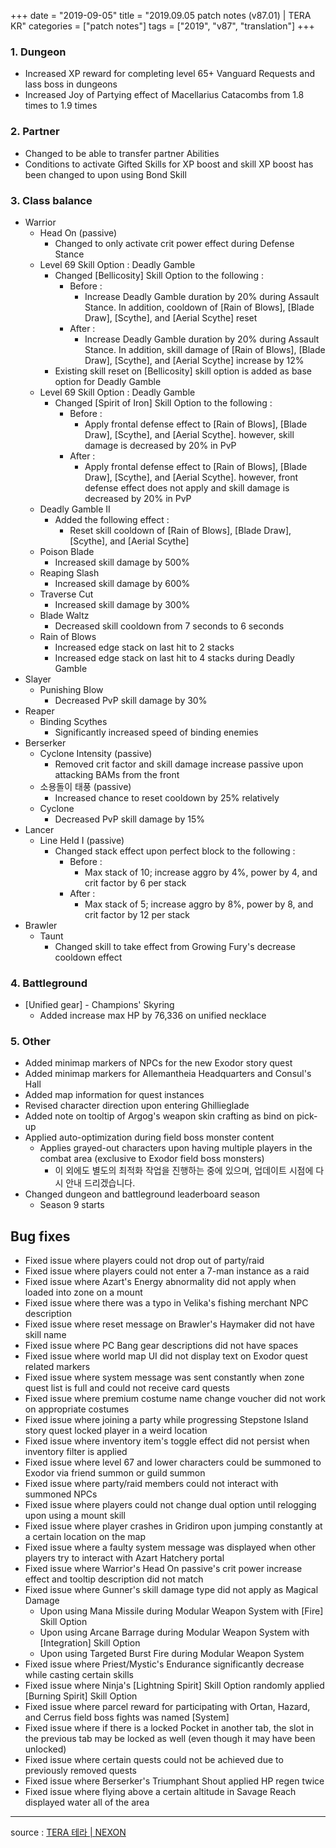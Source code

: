 +++
date = "2019-09-05"
title = "2019.09.05 patch notes (v87.01) | TERA KR"
categories = ["patch notes"]
tags = ["2019", "v87", "translation"]
+++

### 1. Dungeon
- Increased XP reward for completing level 65+ Vanguard Requests and lass boss in dungeons
- Increased Joy of Partying effect of Macellarius Catacombs from 1.8 times to 1.9 times

### 2. Partner
- Changed to be able to transfer partner Abilities
- Conditions to activate Gifted Skills for XP boost and skill XP boost has been changed to upon using Bond Skill

### 3. Class balance
- Warrior
  - Head On (passive)
    - Changed to only activate crit power effect during Defense Stance
  - Level 69 Skill Option : Deadly Gamble
    - Changed [Bellicosity] Skill Option to the following :
      - Before :
        - Increase Deadly Gamble duration by 20% during Assault Stance. In addition, cooldown of [Rain of Blows], [Blade Draw], [Scythe], and [Aerial Scythe] reset
      - After :
        - Increase Deadly Gamble duration by 20% during Assault Stance. In addition, skill damage of [Rain of Blows], [Blade Draw], [Scythe], and [Aerial Scythe] increase by 12%
    - Existing skill reset on [Bellicosity] skill option is added as base option for Deadly Gamble
  - Level 69 Skill Option : Deadly Gamble
    - Changed [Spirit of Iron] Skill Option to the following :
      - Before :
        - Apply frontal defense effect to [Rain of Blows], [Blade Draw], [Scythe], and [Aerial Scythe]. however, skill damage  is decreased by 20% in PvP
      - After :
        - Apply frontal defense effect to [Rain of Blows], [Blade Draw], [Scythe], and [Aerial Scythe]. however, front defense effect does not apply and skill damage is decreased by 20% in PvP
  - Deadly Gamble II
    - Added the following effect :
      - Reset skill cooldown of [Rain of Blows], [Blade Draw], [Scythe], and [Aerial Scythe]
  - Poison Blade
    - Increased skill damage by 500%
  - Reaping Slash
    - Increased skill damage by 600%
  - Traverse Cut
    - Increased skill damage by 300%
  - Blade Waltz
    - Decreased skill cooldown from 7 seconds to 6 seconds
  - Rain of Blows
    - Increased edge stack on last hit to 2 stacks
    - Increased edge stack on last hit to 4 stacks during Deadly Gamble
- Slayer
  - Punishing Blow
    - Decreased PvP skill damage by 30%
- Reaper
  - Binding Scythes
    - Significantly increased speed of binding enemies
- Berserker
  - Cyclone Intensity (passive)
    - Removed crit factor and skill damage increase passive upon attacking BAMs from the front
  - 소용돌이 태풍 (passive)
    - Increased chance to reset cooldown by 25% relatively
  - Cyclone
    - Decreased PvP skill damage by 15%
- Lancer
  - Line Held I (passive)
    - Changed stack effect upon perfect block to the following :
      - Before :
        - Max stack of 10; increase aggro by 4%, power by 4, and crit factor by 6 per stack
      - After :
        - Max stack of 5; increase aggro by 8%, power by 8, and crit factor by 12 per stack
- Brawler
  - Taunt
    - Changed skill to take effect from Growing Fury's decrease cooldown effect

### 4. Battleground
- [Unified gear] - Champions' Skyring
  - Added increase max HP by 76,336 on unified necklace

### 5. Other
- Added minimap markers of NPCs for the new Exodor story quest
- Added minimap markers for Allemantheia Headquarters and Consul's Hall
- Added map information for quest instances
- Revised character direction upon entering Ghillieglade
- Added note on tooltip of Argog's weapon skin crafting as bind on pick-up
- Applied auto-optimization during field boss monster content
  - Applies grayed-out characters upon having multiple players in the combat area (exclusive to Exodor field boss monsters)
    - 이 외에도 별도의 최적화 작업을 진행하는 중에 있으며, 업데이트 시점에 다시 안내 드리겠습니다.
- Changed dungeon and battleground leaderboard season
  - Season 9 starts

## Bug fixes

- Fixed issue where players could not drop out of party/raid
- Fixed issue where players could not enter a 7-man instance as a raid
- Fixed issue where Azart's Energy abnormality did not apply when loaded into zone on a mount
- Fixed issue where there was a typo in Velika's fishing merchant NPC description
- Fixed issue where reset message on Brawler's Haymaker did not have skill name
- Fixed issue where PC Bang gear descriptions did not have spaces
- Fixed issue where world map UI did not display text on Exodor quest related markers
- Fixed issue where system message was sent constantly when zone quest list is full and could not receive card quests
- Fixed issue where premium costume name change voucher did not work on appropriate costumes
- Fixed issue where joining a party while progressing Stepstone Island story quest locked player in a weird location
- Fixed issue where inventory item's toggle effect did not persist when inventory filter is applied
- Fixed issue where level 67 and lower characters could be summoned to Exodor via friend summon or guild summon
- Fixed issue where party/raid members could not interact with summoned NPCs
- Fixed issue where players could not change dual option until relogging upon using a mount skill
- Fixed issue where player crashes in Gridiron upon jumping constantly at a certain location on the map
- Fixed issue where a faulty system message was displayed when other players try to interact with Azart Hatchery portal
- Fixed issue where Warrior's Head On passive's crit power increase effect and tooltip description did not match
- Fixed issue where Gunner's skill damage type did not apply as Magical Damage
  - Upon using Mana Missile during Modular Weapon System with [Fire] Skill Option
  - Upon using Arcane Barrage during Modular Weapon System with [Integration] Skill Option
  - Upon using Targeted Burst Fire during Modular Weapon System
- Fixed issue where Priest/Mystic's Endurance significantly decrease while casting certain skills
- Fixed issue where Ninja's [Lightning Spirit] Skill Option randomly applied [Burning Spirit] Skill Option
- Fixed issue where parcel reward for participating with Ortan, Hazard, and Cerrus field boss fights was named [System]
- Fixed issue where if there is a locked Pocket in another tab, the slot in the previous tab may be locked as well (even though it may have been unlocked)
- Fixed issue where certain quests could not be achieved due to previously removed quests
- Fixed issue where Berserker's Triumphant Shout applied HP regen twice
- Fixed issue where flying above a certain altitude in Savage Reach displayed water all of the area

----

source : [TERA 테라 | NEXON](http://tera.nexon.com/news/update/view.aspx?n4articlesn=408)
